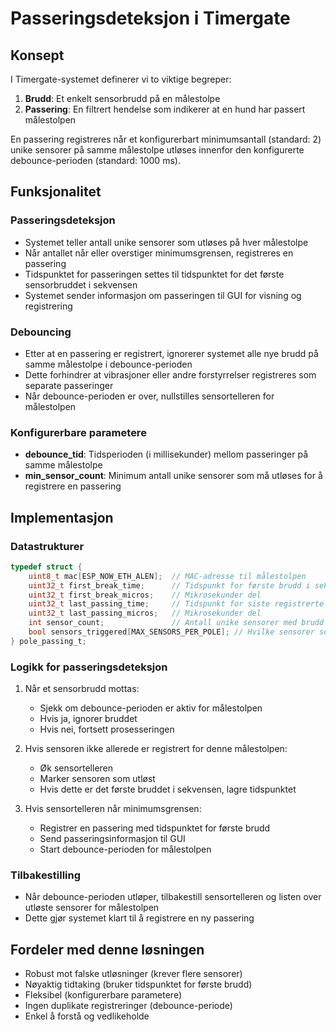 # Passeringsdeteksjon i Timergate

## Konsept

I Timergate-systemet definerer vi to viktige begreper:

1. **Brudd**: Et enkelt sensorbrudd på en målestolpe
2. **Passering**: En filtrert hendelse som indikerer at en hund har passert målestolpen

En passering registreres når et konfigurerbart minimumsantall (standard: 2) unike sensorer på samme målestolpe utløses innenfor den konfigurerte debounce-perioden (standard: 1000 ms).

## Funksjonalitet

### Passeringsdeteksjon
- Systemet teller antall unike sensorer som utløses på hver målestolpe
- Når antallet når eller overstiger minimumsgrensen, registreres en passering
- Tidspunktet for passeringen settes til tidspunktet for det første sensorbruddet i sekvensen
- Systemet sender informasjon om passeringen til GUI for visning og registrering

### Debouncing
- Etter at en passering er registrert, ignorerer systemet alle nye brudd på samme målestolpe i debounce-perioden
- Dette forhindrer at vibrasjoner eller andre forstyrrelser registreres som separate passeringer
- Når debounce-perioden er over, nullstilles sensortelleren for målestolpen

### Konfigurerbare parametere
- **debounce_tid**: Tidsperioden (i millisekunder) mellom passeringer på samme målestolpe
- **min_sensor_count**: Minimum antall unike sensorer som må utløses for å registrere en passering

## Implementasjon

### Datastrukturer
```c
typedef struct {
    uint8_t mac[ESP_NOW_ETH_ALEN];  // MAC-adresse til målestolpen
    uint32_t first_break_time;      // Tidspunkt for første brudd i sekvensen (sekunder)
    uint32_t first_break_micros;    // Mikrosekunder del
    uint32_t last_passing_time;     // Tidspunkt for siste registrerte passering
    uint32_t last_passing_micros;   // Mikrosekunder del
    int sensor_count;               // Antall unike sensorer med brudd i gjeldende sekvens
    bool sensors_triggered[MAX_SENSORS_PER_POLE]; // Hvilke sensorer som er utløst
} pole_passing_t;
```

### Logikk for passeringsdeteksjon
1. Når et sensorbrudd mottas:
   - Sjekk om debounce-perioden er aktiv for målestolpen
   - Hvis ja, ignorer bruddet
   - Hvis nei, fortsett prosesseringen

2. Hvis sensoren ikke allerede er registrert for denne målestolpen:
   - Øk sensortelleren
   - Marker sensoren som utløst
   - Hvis dette er det første bruddet i sekvensen, lagre tidspunktet

3. Hvis sensortelleren når minimumsgrensen:
   - Registrer en passering med tidspunktet for første brudd
   - Send passeringsinformasjon til GUI
   - Start debounce-perioden for målestolpen

### Tilbakestilling
- Når debounce-perioden utløper, tilbakestill sensortelleren og listen over utløste sensorer for målestolpen
- Dette gjør systemet klart til å registrere en ny passering

## Fordeler med denne løsningen
- Robust mot falske utløsninger (krever flere sensorer)
- Nøyaktig tidtaking (bruker tidspunktet for første brudd)
- Fleksibel (konfigurerbare parametere)
- Ingen duplikate registreringer (debounce-periode)
- Enkel å forstå og vedlikeholde

